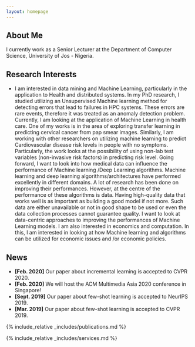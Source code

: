 ```yaml
---
layout: homepage
---
```


## About Me
I currently work as a Senior Lecturer at the Department of Computer Science, University of Jos - Nigeria.

## Research Interests

- I am interested in data mining and Machine Learning, particularly in the application to Health and distributed systems. In my PhD research, I studied utilizing an Unsupervised Machine learning method for detecting errors that lead to failures in HPC systems. These errors are rare events, therefore it was treated as an anomaly detection problem. Currently, I am looking at the application of Machine Learning in health care. One of my works is in the area of exploring transfer learning in predicting cervical cancer from pap smear images. Similarly, I am working with other researchers on utilizing machine learning to predict Cardiovascular disease risk levels in people with no symptoms.
Particularly, the work looks at the possibility of using non-lab test variables (non-invasive risk factors) in predicting
risk level.
Going forward, I want to look into how medical data can influence the performance of Machine learning /Deep Learning algorithms. Machine learning and deep learning algorithms/architectures have performed excellently in different domains. A lot of research has been done on improving their performances. However, at the centre of the performance of these algorithms is data. Having high-quality data that works well is as important as building a good model if not more. Such data are either unavailable or not in good shape to be used or even the data collection processes cannot guarantee quality. I want to look at data-centric approaches to improving the performances of Machine Learning models. I am also interested in economics and computation. In this, I am interested in looking at how Machine learning and algorithms can be utilized for economic issues and /or economic policies.

## News

- **[Feb. 2020]** Our paper about incremental learning is accepted to CVPR 2020.
- **[Feb. 2020]** We will host the ACM Multimedia Asia 2020 conference in Singapore!
- **[Sept. 2019]** Our paper about few-shot learning is accepted to NeurIPS 2019.
- **[Mar. 2019]** Our paper about few-shot learning is accepted to CVPR 2019.

{% include_relative _includes/publications.md %}

{% include_relative _includes/services.md %}
